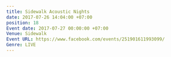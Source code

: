 ```yaml
---
title: Sidewalk Acoustic Nights
date: 2017-07-26 14:04:00 +07:00
position: 18
Event date: 2017-07-27 00:00:00 +07:00
Venue: Sidewalk
Event URL: https://www.facebook.com/events/251901611993099/
Genre: LIVE
---
```


